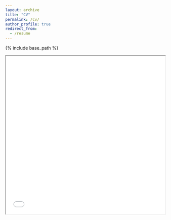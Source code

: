 ```yaml
---
layout: archive
title: "CV"
permalink: /cv/
author_profile: true
redirect_from:
  - /resume
---
```


{% include base_path %}

  <head>
    <title> </title>
  </head>
  <body>
	        <iframe src="/files/G.Hubbar_CV_July2023" width="100%" height="500px">    </iframe>
  </body>

